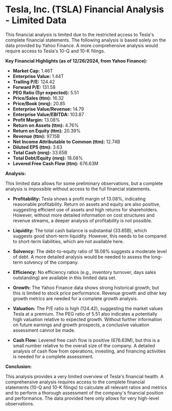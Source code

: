 # Tesla, Inc. (TSLA) Financial Analysis - Limited Data

This financial analysis is limited due to the restricted access to Tesla's complete financial statements.  The following analysis is based solely on the data provided by Yahoo Finance.  A more comprehensive analysis would require access to Tesla's 10-Q and 10-K filings.


**Key Financial Highlights (as of 12/26/2024, from Yahoo Finance):**

* **Market Cap:** 1.46T
* **Enterprise Value:** 1.44T
* **Trailing P/E:** 124.42
* **Forward P/E:** 131.58
* **PEG Ratio (5yr expected):** 5.51
* **Price/Sales (ttm):** 16.32
* **Price/Book (mrq):** 20.85
* **Enterprise Value/Revenue:** 14.79
* **Enterprise Value/EBITDA:** 103.87
* **Profit Margin:** 13.08%
* **Return on Assets (ttm):** 4.76%
* **Return on Equity (ttm):** 20.39%
* **Revenue (ttm):** 97.15B
* **Net Income Attributable to Common (ttm):** 12.74B
* **Diluted EPS (ttm):** 3.63
* **Total Cash (mrq):** 33.65B
* **Total Debt/Equity (mrq):** 18.08%
* **Levered Free Cash Flow (ttm):** 676.63M


**Analysis:**

This limited data allows for some preliminary observations, but a complete analysis is impossible without access to the full financial statements.

* **Profitability:** Tesla shows a profit margin of 13.08%, indicating reasonable profitability.  Return on assets and equity are also positive, suggesting efficient use of assets and high returns for shareholders. However, without more detailed information on cost structures and revenue streams, a deeper analysis of profitability is not possible.

* **Liquidity:**  The total cash balance is substantial (33.65B), which suggests good short-term liquidity. However, this needs to be compared to short-term liabilities, which are not available here.

* **Solvency:** The debt-to-equity ratio of 18.08% suggests a moderate level of debt.  A more detailed analysis would be needed to assess the long-term solvency of the company.

* **Efficiency:**  No efficiency ratios (e.g., inventory turnover, days sales outstanding) are available in this limited data set.

* **Growth:**  The Yahoo Finance data shows strong historical growth, but this is limited to stock price performance.  Revenue growth and other key growth metrics are needed for a complete growth analysis.

* **Valuation:** The P/E ratio is high (124.42), suggesting the market values Tesla at a premium.  The PEG ratio of 5.51 also indicates a potentially high valuation relative to expected growth.  Without further information on future earnings and growth prospects, a conclusive valuation assessment cannot be made.

* **Cash Flow:**  Levered free cash flow is positive (676.63M), but this is a small number relative to the overall size of the company.  A detailed analysis of cash flow from operations, investing, and financing activities is needed for a complete assessment.


**Conclusion:**

This analysis provides a very limited overview of Tesla's financial health.  A comprehensive analysis requires access to the complete financial statements (10-Q and 10-K filings) to calculate all relevant ratios and metrics and to perform a thorough assessment of the company's financial position and performance.  The data provided here only allows for very high-level observations.